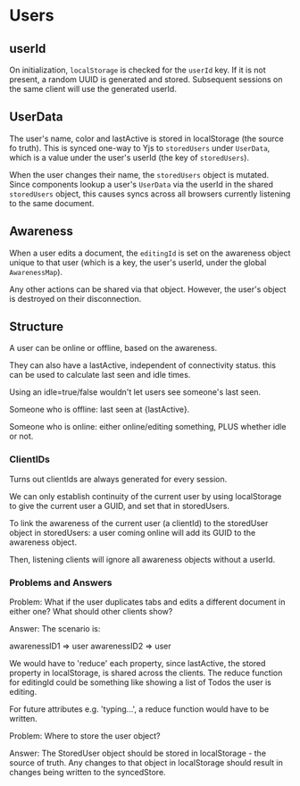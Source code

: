 # Users

## userId

On initialization, `localStorage` is checked for the `userId` key. If it is not present, a random UUID is generated and stored. Subsequent sessions on the same client will use the generated userId.

## UserData

The user's name, color and lastActive is stored in localStorage (the source fo truth). This is synced one-way to Yjs to `storedUsers` under `UserData`, which is a value under the user's userId (the key of `storedUsers`).

When the user changes their name, the `storedUsers` object is mutated. Since components lookup a user's `UserData` via the userId in the shared `storedUsers` object, this causes syncs across all browsers currently listening to the same document.

## Awareness

When a user edits a document, the `editingId` is set on the awareness object unique to that user (which is a key, the user's userId, under the global `AwarenessMap`).

Any other actions can be shared via that object. However, the user's object is destroyed on their disconnection.

## Structure

A user can be online or offline, based on the awareness.

They can also have a lastActive, independent of connectivity status. this can be used to calculate last seen and idle times.

Using an idle=true/false wouldn't let users see someone's last seen.

Someone who is offline: last seen at {lastActive}.

Someone who is online: either online/editing something, PLUS whether idle or not.

### ClientIDs

Turns out clientIds are always generated for every session.

We can only establish continuity of the current user by using localStorage to give the current user a GUID, and set that in storedUsers.

To link the awareness of the current user (a clientId) to the storedUser object in storedUsers: a user coming online will add its GUID to the awareness object.

Then, listening clients will ignore all awareness objects without a userId.

### Problems and Answers

Problem: What if the user duplicates tabs and edits a different document in either one? What should other clients show?

Answer: The scenario is:

awarenessID1 => user
awarenessID2 => user

We would have to 'reduce' each property, since lastActive, the stored property in localStorage, is shared across the clients. The reduce function for editingId could be something like showing a list of Todos the user is editing.

For future attributes e.g. 'typing...', a reduce function would have to be written.

Problem: Where to store the user object?

Answer: The StoredUser object should be stored in localStorage - the source of truth. Any changes to that object in localStorage should result in changes being written to the syncedStore.